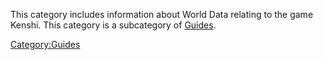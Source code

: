 This category includes information about World Data relating to the game
Kenshi. This category is a subcategory of
[Guides](:Category:Guides "wikilink").

[Category:Guides](Category:Guides "wikilink")